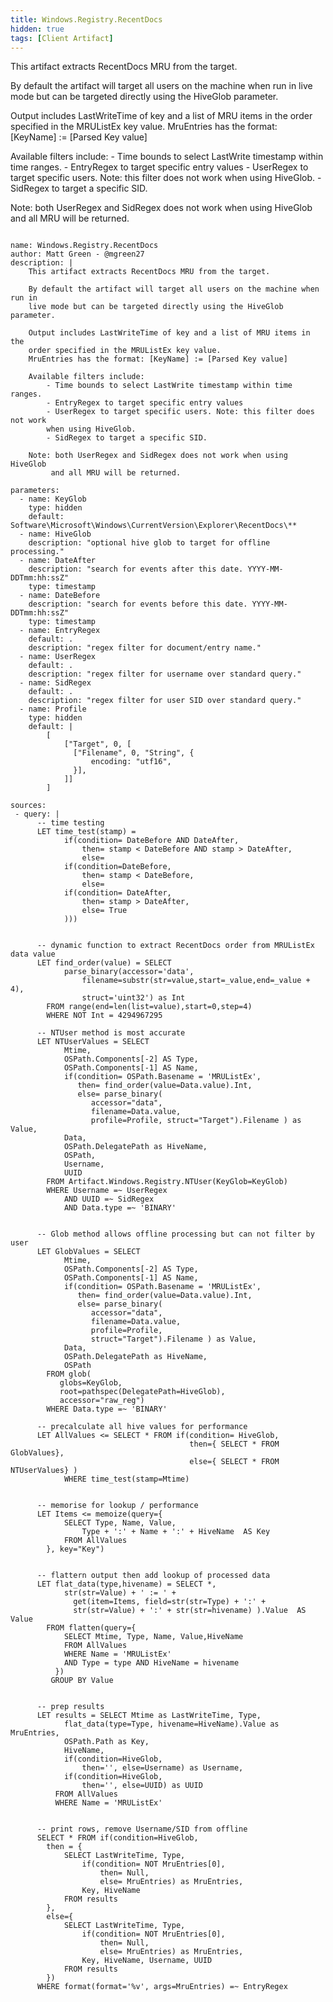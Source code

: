 ```yaml
---
title: Windows.Registry.RecentDocs
hidden: true
tags: [Client Artifact]
---
```


This artifact extracts RecentDocs MRU from the target.

By default the artifact will target all users on the machine when run in
live mode but can be targeted directly using the HiveGlob parameter.

Output includes LastWriteTime of key and a list of MRU items in the
order specified in the MRUListEx key value.
MruEntries has the format: [KeyName] := [Parsed Key value]

Available filters include:
    - Time bounds to select LastWrite timestamp within time ranges.
    - EntryRegex to target specific entry values
    - UserRegex to target specific users. Note: this filter does not work
    when using HiveGlob.
    - SidRegex to target a specific SID.

Note: both UserRegex and SidRegex does not work when using HiveGlob
     and all MRU will be returned.


<pre><code class="language-yaml">
name: Windows.Registry.RecentDocs
author: Matt Green - @mgreen27
description: |
    This artifact extracts RecentDocs MRU from the target.

    By default the artifact will target all users on the machine when run in
    live mode but can be targeted directly using the HiveGlob parameter.

    Output includes LastWriteTime of key and a list of MRU items in the
    order specified in the MRUListEx key value.
    MruEntries has the format: [KeyName] := [Parsed Key value]

    Available filters include:
        - Time bounds to select LastWrite timestamp within time ranges.
        - EntryRegex to target specific entry values
        - UserRegex to target specific users. Note: this filter does not work
        when using HiveGlob.
        - SidRegex to target a specific SID.

    Note: both UserRegex and SidRegex does not work when using HiveGlob
         and all MRU will be returned.

parameters:
  - name: KeyGlob
    type: hidden
    default: Software\Microsoft\Windows\CurrentVersion\Explorer\RecentDocs\**
  - name: HiveGlob
    description: "optional hive glob to target for offline processing."
  - name: DateAfter
    description: "search for events after this date. YYYY-MM-DDTmm:hh:ssZ"
    type: timestamp
  - name: DateBefore
    description: "search for events before this date. YYYY-MM-DDTmm:hh:ssZ"
    type: timestamp
  - name: EntryRegex
    default: .
    description: "regex filter for document/entry name."
  - name: UserRegex
    default: .
    description: "regex filter for username over standard query."
  - name: SidRegex
    default: .
    description: "regex filter for user SID over standard query."
  - name: Profile
    type: hidden
    default: |
        [
            ["Target", 0, [
              ["Filename", 0, "String", {
                  encoding: "utf16",
              }],
            ]]
        ]

sources:
 - query: |
      -- time testing
      LET time_test(stamp) =
            if(condition= DateBefore AND DateAfter,
                then= stamp &lt; DateBefore AND stamp &gt; DateAfter,
                else=
            if(condition=DateBefore,
                then= stamp &lt; DateBefore,
                else=
            if(condition= DateAfter,
                then= stamp &gt; DateAfter,
                else= True
            )))


      -- dynamic function to extract RecentDocs order from MRUListEx data value
      LET find_order(value) = SELECT
            parse_binary(accessor='data',
                filename=substr(str=value,start=_value,end=_value + 4),
                struct='uint32') as Int
        FROM range(end=len(list=value),start=0,step=4)
        WHERE NOT Int = 4294967295

      -- NTUser method is most accurate
      LET NTUserValues = SELECT
            Mtime,
            OSPath.Components[-2] AS Type,
            OSPath.Components[-1] AS Name,
            if(condition= OSPath.Basename = 'MRUListEx',
               then= find_order(value=Data.value).Int,
               else= parse_binary(
                  accessor="data",
                  filename=Data.value,
                  profile=Profile, struct="Target").Filename ) as Value,
            Data,
            OSPath.DelegatePath as HiveName,
            OSPath,
            Username,
            UUID
        FROM Artifact.Windows.Registry.NTUser(KeyGlob=KeyGlob)
        WHERE Username =~ UserRegex
            AND UUID =~ SidRegex
            AND Data.type =~ 'BINARY'


      -- Glob method allows offline processing but can not filter by user
      LET GlobValues = SELECT
            Mtime,
            OSPath.Components[-2] AS Type,
            OSPath.Components[-1] AS Name,
            if(condition= OSPath.Basename = 'MRUListEx',
               then= find_order(value=Data.value).Int,
               else= parse_binary(
                  accessor="data",
                  filename=Data.value,
                  profile=Profile,
                  struct="Target").Filename ) as Value,
            Data,
            OSPath.DelegatePath as HiveName,
            OSPath
        FROM glob(
           globs=KeyGlob,
           root=pathspec(DelegatePath=HiveGlob),
           accessor="raw_reg")
        WHERE Data.type =~ 'BINARY'

      -- precalculate all hive values for performance
      LET AllValues &lt;= SELECT * FROM if(condition= HiveGlob,
                                        then={ SELECT * FROM GlobValues},
                                        else={ SELECT * FROM NTUserValues} )
            WHERE time_test(stamp=Mtime)


      -- memorise for lookup / performance
      LET Items &lt;= memoize(query={
            SELECT Type, Name, Value,
                Type + ':' + Name + ':' + HiveName  AS Key
            FROM AllValues
        }, key="Key")


      -- flattern output then add lookup of processed data
      LET flat_data(type,hivename) = SELECT *,
            str(str=Value) + ' := ' +
              get(item=Items, field=str(str=Type) + ':' +
              str(str=Value) + ':' + str(str=hivename) ).Value  AS Value
        FROM flatten(query={
            SELECT Mtime, Type, Name, Value,HiveName
            FROM AllValues
            WHERE Name = 'MRUListEx'
            AND Type = type AND HiveName = hivename
          })
         GROUP BY Value


      -- prep results
      LET results = SELECT Mtime as LastWriteTime, Type,
            flat_data(type=Type, hivename=HiveName).Value as MruEntries,
            OSPath.Path as Key,
            HiveName,
            if(condition=HiveGlob,
                then='', else=Username) as Username,
            if(condition=HiveGlob,
                then='', else=UUID) as UUID
          FROM AllValues
          WHERE Name = 'MRUListEx'


      -- print rows, remove Username/SID from offline
      SELECT * FROM if(condition=HiveGlob,
        then = {
            SELECT LastWriteTime, Type,
                if(condition= NOT MruEntries[0],
                    then= Null,
                    else= MruEntries) as MruEntries,
                Key, HiveName
            FROM results
        },
        else={
            SELECT LastWriteTime, Type,
                if(condition= NOT MruEntries[0],
                    then= Null,
                    else= MruEntries) as MruEntries,
                Key, HiveName, Username, UUID
            FROM results
        })
      WHERE format(format='%v', args=MruEntries) =~ EntryRegex

</code></pre>

